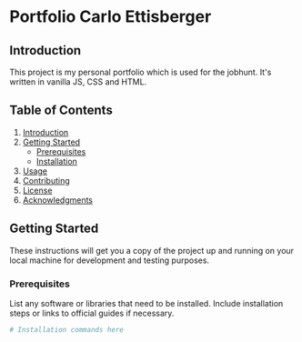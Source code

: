 # Portfolio Carlo Ettisberger

## Introduction

This project is my personal portfolio which is used for the jobhunt. It's written in vanilla JS, CSS and HTML.

## Table of Contents

1. [Introduction](#introduction)
2. [Getting Started](#getting-started)
   - [Prerequisites](#prerequisites)
   - [Installation](#installation)
3. [Usage](#usage)
4. [Contributing](#contributing)
5. [License](#license)
6. [Acknowledgments](#acknowledgments)

## Getting Started

These instructions will get you a copy of the project up and running on your local machine for development and testing purposes.

### Prerequisites

List any software or libraries that need to be installed. Include installation steps or links to official guides if necessary.

```bash
# Installation commands here
```
